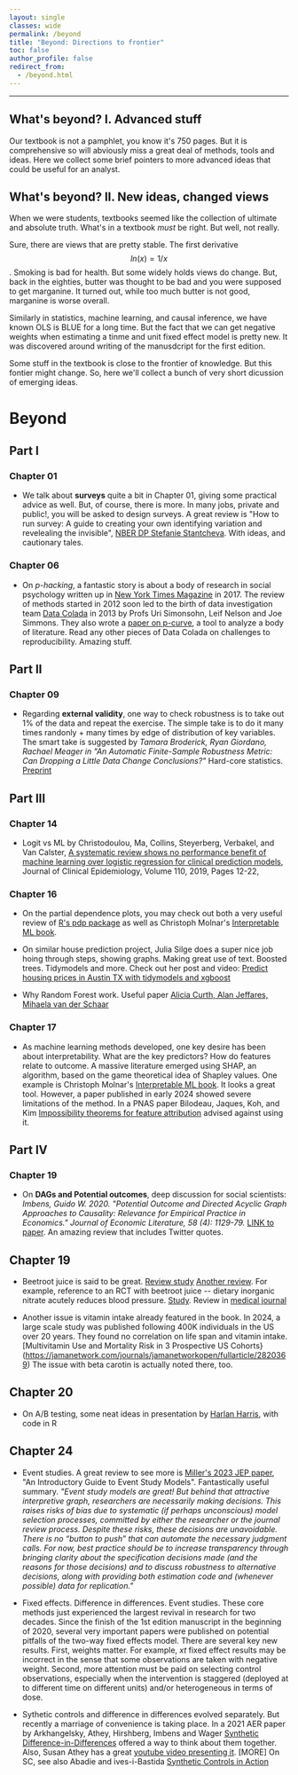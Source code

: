 ```yaml
---
layout: single
classes: wide
permalink: /beyond
title: "Beyond: Directions to frontier"
toc: false
author_profile: false
redirect_from:
  - /beyond.html
---
```

___



## What's beyond? I. Advanced stuff

Our textbook is not a pamphlet, you know it's 750 pages. But it is comprehensive so will abviously miss a great deal of methods, tools and ideas. Here we collect some brief pointers to more advanced ideas that could be useful for an analyst. 


## What's beyond? II.  New ideas, changed views 

When we were students, textbooks seemed like the collection of ultimate and absolute truth. What's in a textbook *must* be right. But well, not really. 

Sure, there are views that are pretty stable. The first derivative $$ ln(x)=1/x$$. Smoking is bad for health. But some widely holds views do change. But, back in the eighties, butter was thought to be bad and you were supposed to get marganine. It turned out, while too much butter is not good, marganine is worse overall. 

Similarly in statistics, machine learning, and causal inference, we have known OLS is BLUE for a long time. But the fact that we can get negative weights when estimating a tinme and unit fixed effect model is pretty new. It was discovered around writing of the manusdcript for the first edition. 

Some stuff in the textbook is close to the frontier of knowledge. But this fontier might change. So, here we'll collect a bunch of very short dicussion of emerging ideas. 

# Beyond

## Part I

### Chapter 01

* We talk about **surveys** quite a bit in Chapter 01, giving some practical advice as well. But, of course, there is more. In many jobs, private and public!, you will be asked to design surveys. A great review is "How to run survey: A guide to creating your own identifying variation and revelealing the invisible", [NBER DP Stefanie Stantcheva](https://www.nber.org/system/files/working_papers/w30527/w30527.pdf). With ideas, and cautionary tales. 


### Chapter 06

* On *p-hacking*, a fantastic story is about a body of research in social psychology written up in [New York Times Magazine](https://www.nytimes.com/2017/10/18/magazine/when-the-revolution-came-for-amy-cuddy.html) in 2017. The review of methods started in 2012 soon led to the birth of data investigation team [Data Colada](https://datacolada.org/about) in 2013 by Profs Uri Simonsohn, Leif Nelson and Joe Simmons. They also wrote a [paper on p-curve](http://urisohn.com/sohn_files/wp/wordpress/wp-content/uploads/2019/01/pcp2-P-curve-2-published-.pdf), a tool to analyze a body of literature. Read any other pieces of Data Colada on challenges to reproducibility. Amazing stuff. 

## Part II

### Chapter 09

* Regarding **external validity**, one way to check robustness is to take out 1% of the data and repeat the exercise. The simple take is to do it many times randonly + many times by edge of distribution of key variables. The smart take is suggested by *Tamara Broderick, Ryan Giordano, Rachael Meager in "An Automatic Finite-Sample Robustness Metric: Can Dropping a Little Data Change Conclusions?"* Hard-core statistics. [Preprint](https://arxiv.org/abs/2011.14999)

## Part III

### Chapter 14

* Logit vs ML by  Christodoulou, Ma, Collins, Steyerberg, Verbakel, and Van Calster, [A systematic review shows no performance benefit of machine learning over logistic regression for clinical prediction models](), Journal of Clinical Epidemiology, Volume 110, 2019, Pages 12-22,


### Chapter 16

* On the partial dependence plots, you may check out both a very useful review of [ R's pdp package](https://bgreenwell.github.io/pdp/articles/pdp.html) as well as Christoph Molnar's [Interpretable ML book](https://christophm.github.io/interpretable-ml-book/pdp.html).

* On similar house prediction project, Julia Silge does a super nice job hoing through steps, showing graphs. Making great use of text. Boosted trees. Tidymodels and more. Check out her post and video: [Predict housing prices in Austin TX with tidymodels and xgboost](https://juliasilge.com/blog/austin-housing/)

* Why Random Forest work. Useful paper [Alicia Curth, Alan Jeffares, Mihaela van der Schaar](https://arxiv.org/abs/2402.01502)

### Chapter 17

* As machine learning methods developed, one key desire has been about interpretability. What are the key predictors? How do features relate to outcome. A massive literature emerged using SHAP, an algorithm, based on the game theoretical idea of Shapley values. One example is Christoph Molnar's [Interpretable ML book](https://christophm.github.io/interpretable-ml-book). It looks a great tool. However, a paper published in early 2024 showed severe limitations of the method. In a PNAS paper Bilodeau, Jaques, Koh, and Kim [Impossibility theorems for feature attribution](https://www.pnas.org/doi/10.1073/pnas.2304406120) advised against using it.



## Part IV

### Chapter 19

* On **DAGs and Potential outcomes**, deep discussion for social scientists: *Imbens, Guido W. 2020. "Potential Outcome and Directed Acyclic Graph Approaches to Causality: Relevance for Empirical Practice in Economics." Journal of Economic Literature, 58 (4): 1129-79.* [LINK to paper](https://www.aeaweb.org/articles?id=10.1257/jel.20191597). An amazing review that includes Twitter quotes. 

## Chapter 19

* Beetroot juice is said to be great. [Review study](https://www.healthline.com/health/food-nutrition/beetroot-juice-benefits#Overview) [Another review](https://www.medicalnewstoday.com/articles/324898). For example, reference to an RCT with beetroot juice -- dietary inorganic nitrate acutely reduces blood pressure. [Study](https://www.ahajournals.org/doi/10.1161/HYPERTENSIONAHA.114.04675). Review in [medical journal](https://www.ncbi.nlm.nih.gov/pmc/articles/PMC4425174/)

* Another issue is vitamin intake already featured in the book. In 2024, a large scale study was published following 400K individuals in the US over 20 years. They found no correlation on life span and vitamin intake. [Multivitamin Use and Mortality Risk in 3 Prospective US Cohorts}(https://jamanetwork.com/journals/jamanetworkopen/fullarticle/2820369) The issue with beta carotin is actually noted there, too. 



## Chapter 20

* On A/B testing, some neat ideas in presentation by [Harlan Harris](https://www.harlan.harris.name/2022/08/communicating-a-b-test-results-for-conversion-rates-with-ratios-and-uncertainty-intervals/?utm_campaign=Data_Elixir&utm_source=Data_Elixir_403/), with code in R

## Chapter 24

* Event studies. A great review to see more is [Miller's 2023 JEP paper](https://pubs.aeaweb.org/doi/pdfplus/10.1257/jep.37.2.203), "An Introductory Guide to Event Study Models". Fantastically useful summary. *"Event study models are great! But behind that attractive interpretive graph, researchers are necessarily making decisions. This raises risks of bias due to systematic (if perhaps unconscious) model selection processes, committed by either the researcher or the journal review process. Despite these risks, these decisions are  unavoidable. There is no “button to push” that can automate the necessary judgment calls. For now, best practice should be to increase transparency through bringing clarity about the specification decisions made (and the reasons for those decisions) and to discuss robustness to alternative decisions, along with providing 
both estimation code and (whenever possible) data for replication."*

* Fixed effects. Difference in differences. Event studies. These core methods just experienced the largest revival in research for two decades. Since the finish of the 1st edition manuscript in the beginning of 2020, several very important papers were published on potential pitfalls of the two-way fixed effects model. There are several key new results. First, weights matter. For example, $xt$ fixed effect results may be incorrect in the sense that some observations are taken with negative weight. Second, more attention must be paid on selecting control observations, especially when the intervention is staggered (deployed at to different time on different units) and/or heterogeneous in terms of dose. 

* Sythetic controls and difference in differences evolved separately. But recently a marriage of convenience is taking place. In a 2021 AER paper by Arkhangelsky, Athey, Hirshberg, Imbens and Wager [Synthetic Difference-in-Differences](https://www.aeaweb.org/articles?id=10.1257/aer.20190159) offered a way to think about them together. Also, Susan Athey has a great [youtube video presenting it](https://www.youtube.com/watch?v=r2DzGAigTl4). [MORE] On SC, see also  Abadie and  ives-i-Bastida [Synthetic Controls in Action](https://arxiv.org/pdf/2203.06279.pdf)
